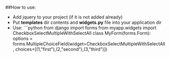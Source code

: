 ##How to use:

* Add jquery to your project (if it is not added already)
* Put __templates__ dir contents and __widgets.py__ file into your application dir
* Use: ```python
from django import forms
from myapp.widgets import CheckboxSelectMultipleWithSelectAll
class MyForm(forms.Form):
    options = forms.MultipleChoiceField(widget=CheckboxSelectMultipleWithSelectAll, choices=[(1,"first"),(2,"second"),(3,"third")])
```
